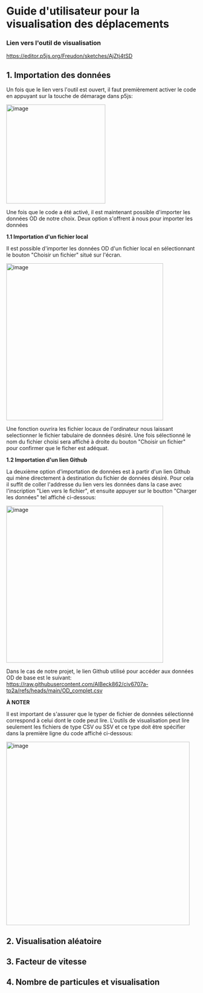 # Guide d'utilisateur pour la visualisation des déplacements

### Lien vers l'outil de visualisation

https://editor.p5js.org/Freudon/sketches/AjZtj4tSD


## 1. Importation des données

Un fois que le lien vers l'outil est ouvert, il faut premièrement activer le code en appuyant sur la touche de démarage dans p5js:

<img width="262" alt="image" src="https://github.com/user-attachments/assets/a1b42ee3-613a-46f5-a678-05a8cb692fa7">


Une fois que le code a été activé, il est maintenant possible d'importer les données OD de notre choix. Deux option s'offrent à nous pour importer les données

**1.1 Importation d'un fichier local** <br>

Il est possible d'importer les données OD d'un fichier local en sélectionnant le bouton "Choisir un fichier" situé sur l'écran.

<img width="415" alt="image" src="https://github.com/user-attachments/assets/92e15bb3-4526-4716-99fd-1e0d21317130">


Une fonction ouvrira les fichier locaux de l'ordinateur nous laissant selectionner le fichier tabulaire de données désiré. Une fois sélectionné le nom du fichier choisi sera affiché à droite du bouton "Choisir un fichier" pour confirmer que le ficher est adéquat.

**1.2 Importation d'un lien Github** <br>

La deuxième option d'importation de données est à partir d'un lien Github qui mène directement à destination du fichier de données désiré. Pour cela il suffit de coller l'addresse du lien vers les données dans la case avec l'inscription "Lien vers le fichier", et ensuite appuyer sur le boutton "Charger les données" tel affiché ci-dessous:

<img width="415" alt="image" src="https://github.com/user-attachments/assets/3e4777c5-6dca-4424-96c8-b40db7294dd9">


Dans le cas de notre projet, le lien Github utilisé pour accéder aux données OD de base est le suivant:
https://raw.githubusercontent.com/AlBeck862/civ6707a-tp2a/refs/heads/main/OD_complet.csv

**À NOTER** <br>

Il est important de s'assurer que le typer de fichier de données sélectionné correspond à celui dont le code peut lire. L'outils de visualisation peut lire seulement les fichiers de type CSV ou SSV et ce type doit être spécifier dans la première ligne du code affiché ci-dessous:

<img width="485" alt="image" src="https://github.com/user-attachments/assets/a9751fa4-5d96-4c36-81a1-c41fb7fc0278">

## 2. Visualisation aléatoire



## 3. Facteur de vitesse


## 4. Nombre de particules et visualisation
